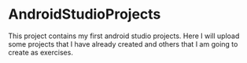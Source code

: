 # AndroidStudioProjects

This project contains my first android studio projects. Here I will upload some projects that I have already created and others that I am going to create as exercises.
